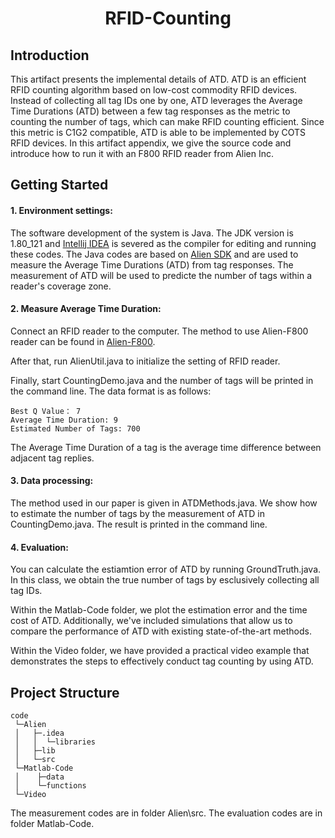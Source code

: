  
<h1 align="center">RFID-Counting</h1>
 
 
## Introduction
This artifact presents the implemental details of ATD. ATD is an efficient RFID counting algorithm based on low-cost commodity RFID devices. Instead of collecting all tag IDs one by one, ATD leverages the Average Time Durations (ATD) between a few tag responses as the metric to counting the number of tags, which can make RFID counting efficient. Since this metric is C1G2 compatible, ATD is able to be implemented by COTS RFID devices. In this artifact appendix, we give the source code and introduce how to run it with an F800 RFID reader from Alien Inc.
 
## Getting Started
#### 1. Environment settings:
The software development of the system is Java. The JDK version is 1.80\_121 and [Intellij IDEA](https://www.jetbrains.com/idea/) is severed as the compiler for editing and running these codes. The Java codes are based on [Alien SDK](https://www.alientechnology.com/products/readers/alr-f800/) and are used to measure the Average Time Durations (ATD) from tag responses. The measurement of ATD will be used to predicte the number of tags within a reader's coverage zone.

#### 2. Measure Average Time Duration:
Connect an RFID reader to the computer. The method to use Alien-F800 reader can be found in [Alien-F800](https://www.alientechnology.com/products/readers/alr-f800/).

After that, run AlienUtil.java to initialize the setting of RFID reader. 

Finally, start CountingDemo.java and the number of tags will be printed in the command line. The data format is as follows:

    Best Q Value： 7
    Average Time Duration: 9
    Estimated Number of Tags: 700

The Average Time Duration of a tag is the average time difference between adjacent tag replies.
 
#### 3. Data processing:
The method used in our paper is given in ATDMethods.java. We show how to estimate the number of tags by the measurement of ATD in CountingDemo.java. The result is printed in the command line.
 
#### 4. Evaluation:
You can calculate the estiamtion error of ATD by running GroundTruth.java. In this class, we obtain the true number of tags by esclusively collecting all tag IDs.

Within the Matlab-Code folder, we plot the estimation error and the time cost of ATD. Additionally, we've included simulations that allow us to compare the performance of ATD with existing state-of-the-art methods.

Within the Video folder, we have provided a practical video example that demonstrates the steps to effectively conduct tag counting by using ATD.
 
## Project Structure 
    code
     └─Alien
     │   ├─.idea
     │   │  └─libraries  
     │   ├─lib
     │   └─src
     └─Matlab-Code
     │    ├─data
     │    └─functions
     └─Video

The measurement codes are in folder Alien\src. The evaluation codes are in folder Matlab-Code.
